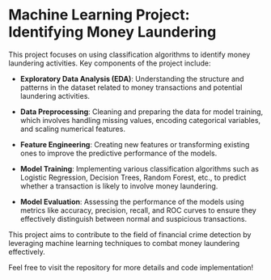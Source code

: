# Machine Learning Project: Identifying Money Laundering

This project focuses on using classification algorithms to identify money laundering activities. Key components of the project include:

- **Exploratory Data Analysis (EDA)**: Understanding the structure and patterns in the dataset related to money transactions and potential laundering activities.
  
- **Data Preprocessing**: Cleaning and preparing the data for model training, which involves handling missing values, encoding categorical variables, and scaling numerical features.

- **Feature Engineering**: Creating new features or transforming existing ones to improve the predictive performance of the models.

- **Model Training**: Implementing various classification algorithms such as Logistic Regression, Decision Trees, Random Forest, etc., to predict whether a transaction is likely to involve money laundering.

- **Model Evaluation**: Assessing the performance of the models using metrics like accuracy, precision, recall, and ROC curves to ensure they effectively distinguish between normal and suspicious transactions.

This project aims to contribute to the field of financial crime detection by leveraging machine learning techniques to combat money laundering effectively.

Feel free to visit the repository for more details and code implementation!
